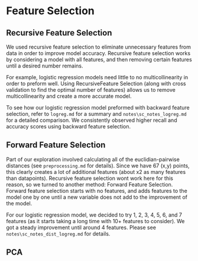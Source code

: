 # Feature Selection

## Recursive Feature Selection
We used recursive feature selection to eliminate unnecessary features from data in order to improve model accuracy. Recursive feature selection works by considering a model with all features, and then removing certain features until a desired number remains.  

For example, logistic regression models need little to no multicollinearity in order to preform well. Using RecursiveFeature Selection (along with cross validation to find the optimal number of features) allows us to remove multicollinearity and create a more accurate model. 

To see how our logistic regression model preformed with backward feature selection, refer to `logreg.md` for a summary and `notes\sc_notes_logreg.md` for a detailed comparison. We consistently observed higher recall and accuracy scores using backward feature selection. 

## Forward Feature Selection
Part of our exploration involved calculating all of the euclidian-pairwise distances (see `preprocessing.md` for details). Since we have 67 (x,y) points, this clearly creates a lot of additional features (about x2 as many features than datapoints). Recursive feature selection wont work here for this reason, so we turned to another method: Forward Feature Selection. Forward feature selection starts with no features, and adds features to the model one by one until a new variable does not add to the improvement of the model.

For our logistic regression model, we decided to try 1, 2, 3, 4, 5, 6, and 7 features (as it starts taking a long time with 10+ features to consider). We got a steady improvement until around 4 features. Please see `notes\sc_notes_dist_logreg.md` for details.

## PCA